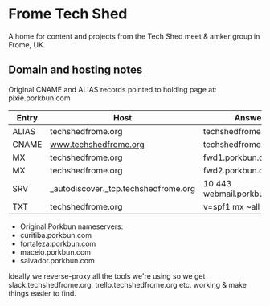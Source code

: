 # Frome Tech Shed

A home for content and projects from the Tech Shed meet & amker group in Frome, UK.

## Domain and hosting notes

Original CNAME and ALIAS records pointed to holding page at:
pixie.porkbun.com

| Entry | Host | Answer | Priority |
| - | - | - | - |
| ALIAS | techshedfrome.org	| techshedfrome.github.io |	 |
| CNAME | www.techshedfrome.org | techshedfrome.org | |
| MX | techshedfrome.org	| fwd1.porkbun.com	 | 1 |
| MX | techshedfrome.org	| fwd2.porkbun.com	| 1 | 
| SRV	| _autodiscover._tcp.techshedfrome.org |	10 443 webmail.porkbun.com | 10 |
| TXT	| techshedfrome.org	| v=spf1 mx ~all | |

* Original Porkbun nameservers:
* curitiba.porkbun.com
* fortaleza.porkbun.com
* maceio.porkbun.com
* salvador.porkbun.com

Ideally we reverse-proxy all the tools we're using so we get slack.techshedfrome.org, trello.techshedfrome.org etc. working & make things easier to find.